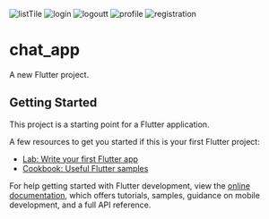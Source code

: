![listTile](https://user-images.githubusercontent.com/106364936/194737787-94b5e68f-9667-4e86-9e85-e4e3cd2fd6a1.jpg)
![login](https://user-images.githubusercontent.com/106364936/194737788-a7b2977d-62b7-4184-890f-344d2e68a565.jpg)
![logoutt](https://user-images.githubusercontent.com/106364936/194737790-f4c7042d-0bdf-4dd6-a617-c3c6c671882b.jpg)
![profile](https://user-images.githubusercontent.com/106364936/194737791-31d27260-50af-4bb1-80a2-511b4f7d26be.jpg)
![registration](https://user-images.githubusercontent.com/106364936/194737792-b171aed9-4e33-4930-b784-05d2b5471ee3.jpg)
# chat_app

A new Flutter project.

## Getting Started

This project is a starting point for a Flutter application.

A few resources to get you started if this is your first Flutter project:

- [Lab: Write your first Flutter app](https://docs.flutter.dev/get-started/codelab)
- [Cookbook: Useful Flutter samples](https://docs.flutter.dev/cookbook)

For help getting started with Flutter development, view the
[online documentation](https://docs.flutter.dev/), which offers tutorials,
samples, guidance on mobile development, and a full API reference.

